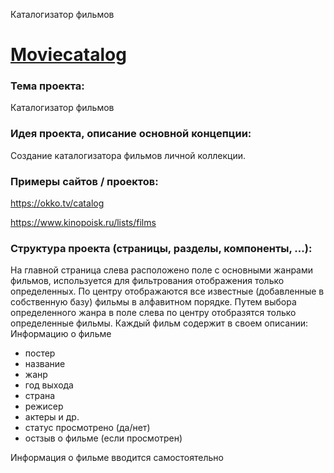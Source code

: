Каталогизатор фильмов
# [Moviecatalog](https://moviecatalog-62190.web.app)

### Тема проекта:

Каталогизатор фильмов

### Идея проекта, описание основной концепции:

Создание каталогизатора фильмов личной коллекции.

### Примеры сайтов / проектов:

https://okko.tv/catalog

https://www.kinopoisk.ru/lists/films

### Структура проекта (страницы, разделы, компоненты, ...):

На главной страница слева расположено поле с основными жанрами фильмов, используется для фильтрования отображения только определенных.
По центру отображаются все известные (добавленные в собственную базу) фильмы в алфавитном порядке. Путем выбора определенного жанра в поле слева по центру отобразятся только определенные фильмы.
Каждый фильм содержит в своем описании:
Информацию о фильме
- постер
- название
- жанр
- год выхода
- страна
- режисер
- актеры и др.
- cтатус просмотрено (да/нет)
- оcтзыв о фильме (если просмотрен)

Информация о фильме вводится самостоятельно
